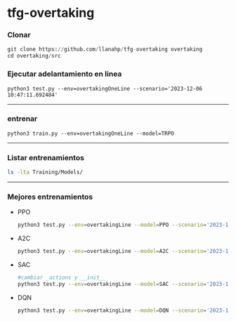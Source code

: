 # tfg-overtaking

### Clonar

```python
git clone https://github.com/llanahp/tfg-overtaking overtaking
cd overtaking/src
```

### Ejecutar adelantamiento en linea
    python3 test.py --env=overtakingOneLine --scenario='2023-12-06 10:47:11.692484'
---

### entrenar
    python3 train.py --env=overtakingOneLine --model=TRPO
---

### Listar entrenamientos

```bash
ls -lta Training/Models/
```
---

### Mejores entrenamientos
- PPO
    
    ```bash
    python3 test.py --env=overtakingLine --model=PPO --scenario='2023-12-01 09:47:57.490670'
    ```
    
- A2C
    
    ```bash
    python3 test.py --env=overtakingLine --model=A2C --scenario='2023-11-30 20:31:15.657624'
    ```
    
- SAC
    
    ```bash
    #cambiar _actions y __init__
    python3 test.py --env=overtakingLine --model=SAC --scenario='2023-11-30 17:13:29.847763'
    ```
    
- DQN 
    
    ```bash
    python3 test.py --env=overtakingLine --model=DQN --scenario='2023-11-30 18:34:55.556011'
    ```
